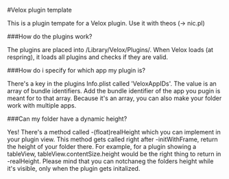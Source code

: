 #Velox plugin template

This is a plugin tempate for a Velox plugin. Use it with theos (-> nic.pl)


###How do the plugins work?

The plugins are placed into /Library/Velox/Plugins/. When Velox loads (at respring), it loads all plugins and checks if they are valid. 

###How do i specify for which app my plugin is?

There's a key in the plugins Info.plist called 'VeloxAppIDs'. The value is an array of bundle identifiers. Add the bundle identifier of the app you pugin is meant for to that array. Because it's an array, you can also make your folder work with multiple apps.

###Can my folder have a dynamic height?

Yes! There's a method called -(float)realHeight which you can implement in your plugin view. This method gets called right after -initWithFrame, return the height of your folder there. For example, for a plugin showing a tableView, tableView.contentSize.height would be the right thing to return in -realHeight. Please mind that you can notchaneg the folders height while it's visible, only when the plugin gets initalized.
